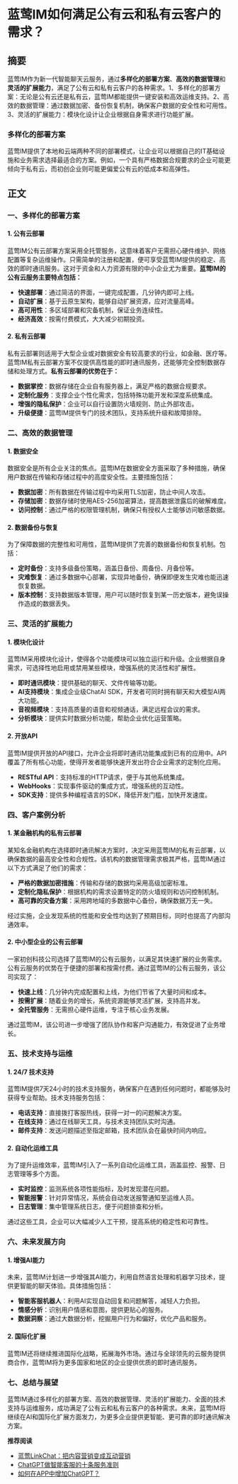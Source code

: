 # 蓝莺IM如何满足公有云和私有云客户的需求？

## 摘要

蓝莺IM作为新一代智能聊天云服务，通过**多样化的部署方案**、**高效的数据管理**和**灵活的扩展能力**，满足了公有云和私有云客户的各种需求。1、多样化的部署方案：无论是公有云还是私有云，蓝莺IM都能提供一键安装和高效运维支持。2、高效的数据管理：通过数据加密、备份恢复机制，确保客户数据的安全性和可用性。3、灵活的扩展能力：模块化设计让企业根据自身需求进行功能扩展。

### 多样化的部署方案
蓝莺IM提供了本地和云端两种不同的部署模式，让企业可以根据自己的IT基础设施和业务需求选择最适合的方案。例如，一个具有严格数据合规要求的企业可能更倾向于私有云，而初创企业则可能更偏爱公有云的低成本和高弹性。

## 正文

### 一、多样化的部署方案

#### 1. 公有云部署

蓝莺IM公有云部署方案采用全托管服务，这意味着客户无需担心硬件维护、网络配置等复杂运维操作。只需简单的注册和配置，便可享受蓝莺IM提供的稳定、高效的即时通讯服务。这对于资金和人力资源有限的中小企业尤为重要。**蓝莺IM的公有云服务主要特点包括：**

- **快速部署**：通过简洁的界面，一键完成配置，几分钟内即可上线。
- **自动扩展**：基于云原生架构，能够自动扩展资源，应对流量高峰。
- **高可用性**：多区域部署和灾备机制，保证业务连续性。
- **经济高效**：按需付费模式，大大减少初期投资。

#### 2. 私有云部署

私有云部署则适用于大型企业或对数据安全有较高要求的行业，如金融、医疗等。蓝莺IM私有云部署方案不仅提供高性能的即时通讯服务，还能够完全控制数据存储和处理方式。**私有云部署的优势在于：**

- **数据掌控**：数据存储在企业自有服务器上，满足严格的数据合规要求。
- **定制化服务**：支撑企业个性化需求，包括特殊功能开发和深度系统集成。
- **增强的隐私保护**：企业可以自行设置防火墙规则、防止外部攻击。
- **升级便捷**：蓝莺IM提供专门的技术团队，支持系统升级和故障排除。

### 二、高效的数据管理

#### 1. 数据安全

数据安全是所有企业关注的焦点。蓝莺IM在数据安全方面采取了多种措施，确保用户数据在传输和存储过程中的高度安全性。主要措施包括：

- **数据加密**：所有数据在传输过程中均采用TLS加密，防止中间人攻击。
- **存储加密**：数据存储时使用AES-256加密算法，提高数据泄露后的破解难度。
- **访问控制**：通过严格的权限管理机制，确保只有授权人士能够访问敏感数据。

#### 2. 数据备份与恢复

为了保障数据的完整性和可用性，蓝莺IM提供了完善的数据备份和恢复机制。包括：

- **定时备份**：支持多级备份策略，涵盖日备份、周备份、月备份等。
- **灾难恢复**：通过多数据中心部署，实现异地备份，确保即便发生灾难也能迅速恢复数据。
- **版本控制**：支持数据版本管理，用户可以随时恢复到某一历史版本，避免误操作造成的数据丢失。

### 三、灵活的扩展能力

#### 1. 模块化设计

蓝莺IM采用模块化设计，使得各个功能模块可以独立运行和升级。企业根据自身需求，可选择性地启用或禁用某些模块，增强系统的灵活性和扩展性。

- **即时通讯模块**：提供基础的聊天、文件传输等功能。
- **AI支持模块**：集成企业级ChatAI SDK，开发者可同时拥有聊天和大模型AI两大功能。
- **音视频模块**：支持高质量的语音和视频通话，满足远程会议的需求。
- **分析模块**：提供实时数据分析功能，帮助企业优化运营策略。

#### 2. 开放API

蓝莺IM提供开放的API接口，允许企业将即时通讯功能集成到已有的应用中。API覆盖了所有核心功能，使得开发者能够快速开发出符合企业需求的定制化应用。

- **RESTful API**：支持标准的HTTP请求，便于与其他系统集成。
- **WebHooks**：实现事件驱动的集成方式，增强系统的互动性。
- **SDK支持**：提供多种编程语言的SDK，降低开发门槛，加快开发速度。

### 四、客户案例分析

#### 1. 某金融机构的私有云部署

某知名金融机构在选择即时通讯解决方案时，决定采用蓝莺IM的私有云部署，以确保数据的最高安全性和合规性。该机构的数据管理需求极其严格，蓝莺IM通过以下方式满足了他们的需求：

- **严格的数据加密措施**：传输和存储的数据均采用高级加密标准。
- **定制化隐私保护**：根据机构的需求设置特定的防火墙规则和访问控制机制。
- **高可靠的灾备方案**：采用跨地域的多数据中心备份，确保数据万无一失。

经过实施，企业发现系统的性能和安全性均达到了预期目标，同时也提高了内部沟通效率。

#### 2. 中小型企业的公有云部署

一家初创科技公司选择了蓝莺IM的公有云服务，以满足其快速扩展的业务需求。公有云服务的优势在于便捷的部署和按需付费。通过蓝莺IM的公有云服务，该公司实现了：

- **快速上线**：几分钟内完成配置和上线，为他们节省了大量时间和成本。
- **按需扩展**：随着业务的增长，系统资源能够灵活扩展，支持高并发。
- **全托管服务**：无需担心硬件运维，专注于核心业务发展。

通过蓝莺IM，该公司进一步增强了团队协作和客户沟通能力，有效促进了业务增长。

### 五、技术支持与运维

#### 1. 24/7 技术支持

蓝莺IM提供7天24小时的技术支持服务，确保客户在遇到任何问题时，都能够及时获得专业帮助。技术支持服务包括：

- **电话支持**：直接拨打客服热线，获得一对一的问题解决方案。
- **在线支持**：通过在线聊天工具，与技术支持团队实时沟通。
- **邮件支持**：发送问题描述至指定邮箱，技术团队会在最快时间内响应。

#### 2. 自动化运维工具

为了提升运维效率，蓝莺IM引入了一系列自动化运维工具，涵盖监控、报警、日志管理等多个方面。

- **实时监控**：监测系统各项性能指标，及时发现潜在问题。
- **智能报警**：针对异常情况，系统会自动发送报警通知至运维人员。
- **日志管理**：集中管理系统日志，便于问题排查和分析。

通过这些工具，企业可以大幅减少人工干预，提高系统的稳定性和可靠性。

### 六、未来发展方向

#### 1. 增强AI能力

未来，蓝莺IM计划进一步增强其AI能力，利用自然语言处理和机器学习技术，提供更智能的聊天体验。具体措施包括：

- **智能客服机器人**：利用AI实现自动回复和问题解答，减轻人力负担。
- **情感分析**：识别用户情感和意图，提供更贴心的服务。
- **数据洞察**：通过大数据分析，挖掘用户行为和偏好，优化产品和服务。

#### 2. 国际化扩展

蓝莺IM还将继续推进国际化战略，拓展海外市场。通过与全球领先的云服务提供商合作，蓝莺IM将为更多国家和地区的企业提供优质的即时通讯服务。

### 七、总结与展望

蓝莺IM通过多样化的部署方案、高效的数据管理、灵活的扩展能力、全面的技术支持与运维服务，成功满足了公有云和私有云客户的各种需求。未来，蓝莺IM将继续在AI和国际化扩展方面发力，为更多企业提供更智能、更可靠的即时通讯解决方案。

**推荐阅读**

- [蓝莺LinkChat：把内容营销变成互动营销](../articles/product-and-technologies/lanying-linkchat-turning-content-marketing-into-interactive-marketing.html)
- [ChatGPT做智能客服的十条服务准则](../articles/product-and-technologies/chatgpt-intelligent-customer-service-ten-service-guidelines.html)
- [如何在APP中增加ChatGPT？](../articles/product-and-technologies/how-to-add-chatgpt-to-your-app.html)